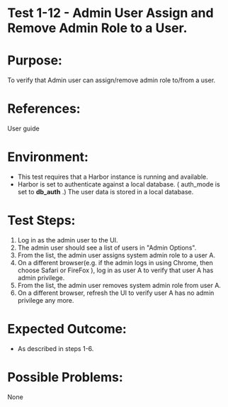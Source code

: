 Test 1-12 - Admin User Assign and Remove Admin Role to a User.
=======

# Purpose:

To verify that Admin user can assign/remove admin role to/from a user.

# References:
User guide

# Environment:
* This test requires that a Harbor instance is running and available.
* Harbor is set to authenticate against a local database. ( auth_mode is set to **db_auth** .) The user data is stored in a local database.

# Test Steps:

1. Log in as the admin user to the UI.
2. The admin user should see a list of users in "Admin Options".
3. From the list, the admin user assigns system admin role to a user A.
4. On a different browser(e.g. if the admin logs in using Chrome, then choose Safari or FireFox ), log in as user A to verify that user A has admin privilege.
5. From the list, the admin user removes system admin role from user A.
6. On a different browser, refresh the UI to verify user A has no admin privilege any more.

# Expected Outcome:
* As described in steps 1-6.

# Possible Problems:
None